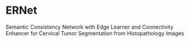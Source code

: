 # ERNet
Semantic Consistency Network with Edge Learner and Connectivity Enhancer for Cervical Tumor Segmentation from Histopathology Images
